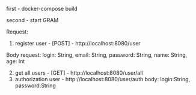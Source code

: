 first - docker-compose build


second - start GRAM




Request: 

1. register user - [POST] - http://localhost:8080/user

Body request:
  login: String,
  email: String,
  password: String,
  name: String,
  age: Int


2. get all users - [GET] - http://localhost:8080/user/all
3. authorization user - http://localhost:8080/user/auth
body: login:String, password:String











